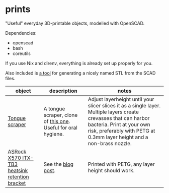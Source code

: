 # prints

"Useful" everyday 3D-printable objects, modelled with OpenSCAD.

Dependencies:

- openscad
- bash
- coreutils

If you use Nix and direnv, everything is already set up properly for you.

Also included is [a tool](./bin/mkstl) for generating a nicely named STL from the SCAD files.


| object                                                                 | description                                                                                                                                           | notes                                                                                                                                                                                                                   |
| ---                                                                    | ---                                                                                                                                                   | ---                                                                                                                                                                                                                     |
| [Tongue scraper](./tonguescraper.scad)                                 | A tongue scraper, clone of [this one](http://www.tonguescraperusa.com/Oolitt-Tongue-Cleaner--Normal-Use-Pkg-of-6-_p_3.html). Useful for oral hygiene. | Adjust layerheight until your slicer slices it as a single layer. Multiple layers create crevasses that can harbor bacteria. Print at your own risk, preferably with PETG at 0.3mm layer height and a non-brass nozzle. |
| [ASRock X570 ITX-TB3 heatsink retention bracket](./mobo_heatsink.scad) | See the [blog post](https://tny.town/blog/x570-itx-tb3-heatsink/).                                                                                    | Printed with PETG, any layer height should work.                                                                                                                                                                        |
